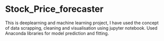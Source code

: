 # Stock_Price_forecaster
This is deeplearning and machine learning project, I have used the concept of data scrapping, cleaning and visualisation using jupyter notebook. Used Anaconda libraries for model prediction and fitting. 
